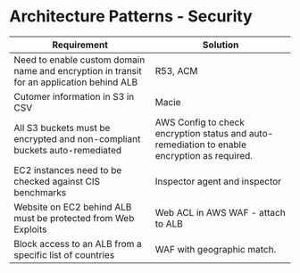# Architecture Patterns - Security

| Requirement | Solution |
| --- | --- |
|Need to enable custom domain name and encryption in transit for an application behind ALB|R53, ACM|
|Cutomer information in S3 in CSV|Macie|
|All S3 buckets must be encrypted and non-compliant buckets auto-remediated|AWS Config to check encryption status and auto-remediation to enable encryption as required.|
|EC2 instances need to be checked against CIS benchmarks|Inspector agent and inspector|
|Website on EC2 behind ALB must be protected from Web Exploits|Web ACL in AWS WAF - attach to ALB|
|Block access to an ALB from a specific list of countries|WAF with geographic match.|
